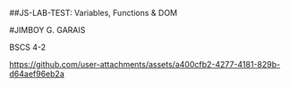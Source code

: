 ##JS-LAB-TEST: Variables, Functions & DOM

#JIMBOY G. GARAIS

BSCS 4-2

https://github.com/user-attachments/assets/a400cfb2-4277-4181-829b-d64aef96eb2a
